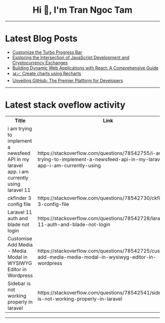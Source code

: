 <h1 align="center">Hi 👋, I'm Tran Ngoc Tam</h1>

---

# Latest Blog Posts 
<!-- BLOG-POST-LIST:START -->
- [Customize the Turbo Progress Bar](https://dev.to/railsdesigner/customize-the-turbo-progress-bar-p6j)
- [Exploring the Intersection of JavaScript Development and Cryptocurrency Exchanges](https://dev.to/klimd1389/exploring-the-intersection-of-javascript-development-and-cryptocurrency-exchanges-3f71)
- [Building Dynamic Web Applications with React: A Comprehensive Guide](https://dev.to/andylarkin677/building-dynamic-web-applications-with-react-a-comprehensive-guide-3g31)
- [📊📈 Create charts using Recharts](https://dev.to/refine/create-charts-using-recharts-26j7)
- [Unveiling GitHub: The Premier Platform for Developers](https://dev.to/alexroor4/unveiling-github-the-premier-platform-for-developers-5bb6)
<!-- BLOG-POST-LIST:END -->

---

# Latest stack oveflow activity
<table>
  <tr><th>Title</th><th>Link</th></tr>
  <!-- STACKOVERFLOW:START --><tr><td>i am trying to implement a newsfeed API in my laravel app. i am currently using laravel 11</td><td>https://stackoverflow.com/questions/78542755/i-am-trying-to-implement-a-newsfeed-api-in-my-laravel-app-i-am-currently-using</td></tr><tr><td>ckfinder 3 config file</td><td>https://stackoverflow.com/questions/78542730/ckfinder-3-config-file</td></tr><tr><td>Laravel 11 auth and blade not login</td><td>https://stackoverflow.com/questions/78542728/laravel-11-auth-and-blade-not-login</td></tr><tr><td>Customise Add Media - Media Modal in WYSIWYG Editor in Wordpress</td><td>https://stackoverflow.com/questions/78542725/customise-add-media-media-modal-in-wysiwyg-editor-in-wordpress</td></tr><tr><td>Sidebar is not working properly in laravel</td><td>https://stackoverflow.com/questions/78542541/sidebar-is-not-working-properly-in-laravel</td></tr><!-- STACKOVERFLOW:END -->
</table>

---


